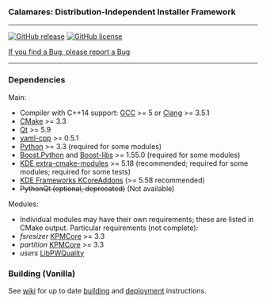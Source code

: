 ### Calamares: Distribution-Independent Installer Framework
---------

[![GitHub release](https://img.shields.io/github/v/release/sereneteam/alterlinux-calamares?color=%234169e1&include_prereleases&style=flat-square)](https://github.com/sereneteam/alterlinux-calamares/releases)
[![GitHub license](https://img.shields.io/github/license/sereneteam/alterlinux-calamares?style=flat-square&logo=gnu)](https://github.com/sereneteam/alterlinux-calamares/blob/master/LICENSE)

[If you find a Bug, please report a Bug](https://github.com/SereneTeam/alterlinux-calamares/issues/new/choose)

***

### Dependencies

Main:
* Compiler with C++14 support: [GCC](https://www.archlinux.org/packages/core/x86_64/gcc/) >= 5 or [Clang](https://www.archlinux.jp/packages/extra/x86_64/clang/) >= 3.5.1
* [CMake](https://www.archlinux.org/packages/extra/x86_64/cmake/) >= 3.3
* [Qt](https://www.archlinux.org/packages/extra/x86_64/qt5-base/) >= 5.9
* [yaml-cpp](https://www.archlinux.org/packages/community/x86_64/yaml-cpp/) >= 0.5.1
* [Python](https://www.archlinux.org/packages/extra/x86_64/python/) >= 3.3 (required for some modules)
* [Boost.Python](https://www.archlinux.org/packages/extra/x86_64/boost/) and [Boost-libs](https://www.archlinux.jp/packages/extra/x86_64/boost-libs/) >= 1.55.0 (required for some modules)
* [KDE extra-cmake-modules](https://www.archlinux.org/packages/extra/any/extra-cmake-modules/) >= 5.18 (recommended; required for some modules;
  required for some tests)
* [KDE Frameworks KCoreAddons](https://www.archlinux.org/packages/extra/x86_64/kcoreaddons/) (>= 5.58 recommended)
* ~~PythonQt (optional, deprecated)~~ (Not available)

Modules:
* Individual modules may have their own requirements;
  these are listed in CMake output. Particular requirements (not complete):
* *fsresizer* [KPMCore](https://www.archlinux.org/packages/community/x86_64/kpmcore/) >= 3.3
* *partition* [KPMCore](https://www.archlinux.org/packages/community/x86_64/kpmcore/) >= 3.3
* *users* [LibPWQuality](https://www.archlinux.org/packages/extra/x86_64/libpwquality/)

### Building (Vanilla)

See [wiki](https://github.com/calamares/calamares/wiki) for up to date
[building](https://github.com/calamares/calamares/wiki/Develop-Guide)
and [deployment](https://github.com/calamares/calamares/wiki/Deploy-Guide)
instructions.

